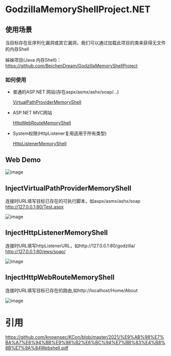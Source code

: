 # GodzillaMemoryShellProject.NET

## 使用场景

当目标存在反序列化漏洞或其它漏洞，我们可以通过加载此项目的类来获得无文件的内存Shell

姊妹项目(Java 内存Shell)：https://github.com/BeichenDream/GodzillaMemoryShellProject

### 如何使用
  *  普通的ASP.NET 网站(存在aspx/asmx/ashx/soap/...)
  
     [VirtualPathProviderMemoryShell](https://github.com/BeichenDream/GodzillaMemoryShellProject.NET/blob/main/GodzillaMemoryShellProject/VirtualPathProviderMemoryShell.cs)

  *  ASP.NET MVC网站
  
     [HttpWebRouteMemoryShell](https://github.com/BeichenDream/GodzillaMemoryShellProject.NET/blob/main/GodzillaMemoryShellProject/HttpWebRouteMemoryShell.cs)  

  *  System权限(HttpListener复用适用于所有类型)
  
     [HttpListenerMemoryShell](https://github.com/BeichenDream/GodzillaMemoryShellProject.NET/blob/main/GodzillaMemoryShellProject/HttpListenerMemoryShell.cs)    

  
## Web Demo

![image](https://user-images.githubusercontent.com/43266206/204101323-59a677aa-2231-4a57-92c5-83f35a4967e9.png)

## InjectVirtualPathProviderMemoryShell

连接时URL填写目标已存在的可执行脚本，如aspx/asmx/ashx/soap http://127.0.0.1:80/Test.aspx

![image](https://user-images.githubusercontent.com/43266206/204101485-e697e5dc-a759-4107-a28a-da42232f3c51.png)

## InjectHttpListenerMemoryShell

连接时URL填写httpListenerURL，如http://127.0.0.1:80/godzilla/ http://127.0.0.1:80/ews/soap/

![image](https://user-images.githubusercontent.com/43266206/204101496-ac0fc2fe-56e7-4819-81ac-d70c0edc7bdd.png)

## InjectHttpWebRouteMemoryShell

连接时URL填写目标已存在的路由,如http://localhost/Home/About

![image](https://user-images.githubusercontent.com/43266206/204101512-70c58998-0f38-4994-9a1f-22f1c9464d11.png)

# 引用

https://github.com/knownsec/KCon/blob/master/2021/%E9%AB%98%E7%BA%A7%E6%94%BB%E9%98%B2%E6%BC%94%E7%BB%83%E4%B8%8B%E7%9A%84Webshell.pdf
